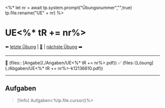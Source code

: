 <%*
let nr = await tp.system.prompt("Übungsnummer","",true)
tp.file.rename("UE" + nr)
%>

# UE<%* tR += nr%>

⬅️ <a href="./UE<%* tR += (parseInt(nr) - 1) %>.md" class="internal-link">letzte Übung</a> | [📓]({NOTES}%20Elektrische%20Messtechnik%20und%20Sensorik%20UE.md) | <a href="./UE<%* tR += (parseInt(nr) + 1) %>.md" class="internal-link">nächste Übung</a> ➡️ 

---

📝 (files:: [Angabe](./Angaben/UE<%* tR += nr%>.pdf))
✅ (files::[Lösung](./Abgaben/UE<%* tR += nr%>-k12136610.pdf))

---

## Aufgaben

> [!info] Aufgaben<%tp.file.cursor()%>